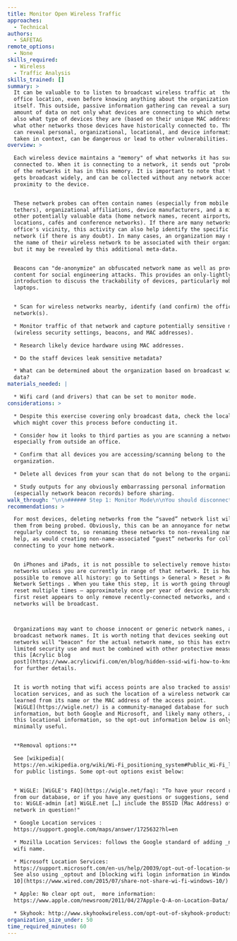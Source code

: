 ```yaml
---
title: Monitor Open Wireless Traffic
approaches:
  - Technical
authors:
  - SAFETAG
remote_options:
  - None
skills_required:
  - Wireless
  - Traffic Analysis
skills_trained: []
summary: >
  It can be valuable to to listen to broadcast wireless traffic at  the physical
  office location, even before knowing anything about the organization's network
  itself. This outside, passive information gathering can reveal a surprising
  amount of data on not only what devices are connecting to which networks, but
  also what type of devices they are (based on their unique MAC addresses), and
  what other networks those devices have historically connected to. These probes
  can reveal personal, organizational, locational, and device information that,
  taken in context, can be dangerous or lead to other vulnerabilities.
overview: >

  Each wireless device maintains a "memory" of what networks it has successfully
  connected to. When it is connecting to a network, it sends out "probes" to all
  of the networks it has in this memory. It is important to note that this data
  gets broadcast widely, and can be collected without any network access, only
  proximity to the device.


  These network probes can often contain names (especially from mobile phone
  tethers), organizational affiliations, device manufacturers, and a mixture of
  other potentially valuable data (home network names, recent airports/travel
  locations, cafés and conference networks). If there are many networks in the
  office's vicinity, this activity can also help identify the specific office
  network (if there is any doubt). In many cases, an organization may not want
  the name of their wireless network to be associated with their organization,
  but it may be revealed by this additional meta-data.


  Beacons can "de-anonymize" an obfuscated network name as well as provide rich
  content for social engineering attacks. This provides an only-lightly-invasive
  introduction to discuss the trackability of devices, particularly mobiles and
  laptops.


  * Scan for wireless networks nearby, identify (and confirm) the office
  network(s).

  * Monitor traffic of that network and capture potentially sensitive metadata
  (wireless security settings, beacons, and MAC addresses).

  * Research likely device hardware using MAC addresses.

  * Do the staff devices leak sensitive metadata?

  * What can be determined about the organization based on broadcast wireless
  data?
materials_needed: |

  * Wifi card (and drivers) that can be set to monitor mode.
considerations: >

  * Despite this exercise covering only broadcast data, check the local laws
  which might cover this process before conducting it.

  * Consider how it looks to third parties as you are scanning a network,
  especially from outside an office.

  * Confirm that all devices you are accessing/scanning belong to the
  organization.

  * Delete all devices from your scan that do not belong to the organization.

  * Study outputs for any obviously embarrassing personal information
  (especially network beacon records) before sharing.
walk_through: "\n\n###### Step 1: Monitor Mode\n\nYou should disconnect from any wifi network you may be connected to to capture the widest amount of data.\n\nSwitch your wireless adapter to monitor mode**\n\n```$ airmon-ng start <interface>```\n\nYou may need to stop your network manager system to prevent it from interfering. Running\n\n```$ airmon-ng check```\n\nto list anything that is causing problems, and\n\n```$ airmon-ng check kill```\n\nto try and stop them automatically, and running stop network-manager && stop avahi-daemon may keep them from re-starting automatically.\n\n\n###### Step 2: Listen for wifi probes.\n\nRun airodump-ng on the monitor mode interface (usually mon0). This listens to wifi beacons and you can begin analyzing who is on what network, and see historical networks.\n\n```airodump-ng -w filename mon0```\n\nThis scans all networks and channels, collecting broadcast network information. Note that, despite its broadcast nature, this is privacy invasive and can be considered illegal: http://www.slate.com/blogs/future_tense/2013/09/16/google_street_view_wi_fi_snooping_case_good_news_and_bad_news.html . You can restict this to a specific channel or base station ID (BSSID) with -c and --bssid:\n\n```airodump-ng -c 1 --bssid 00:11:22:33:44:55 -w filename mon0```\n\n\n###### Step 3: de-auth (optional)\n\nSend de-authentication packets to force clients to reconnect and send out additional probes. Take note that by its very nature, de-authentication causes annoying interruptions to wifi traffic. **This breaks connections, drops skype calls, and can make the wireless network temporarily unusable -- Make sure to check with staff before going through this** (to make sure no one is doing a live webcast or on an important VOIP call, and to expect some network instability).\n\n```\n$ aireplay-ng -0 1 -a 00:11:22:33:44:55 -c AA:BB:CC:DD:EE:FF mon0\n\n 15:54:48  Waiting for beacon frame (BSSID: 00:11:22:33:44:55) on channel 1\n 15:54:49  Sending 64 directed DeAuth. STMAC: [AA:BB:CC:DD:EE:FF] [ 5| 3 ACKs]\n```\n\nThis command de-authenticates one targeted user with one attempted deauth packet.  \"-0 10\" would try 10 times (potentially disconnecting the user multiple times!). With permission, you can also target all users on a network by leaving out the \"-c ...\" flag.\n\nThere are scripts, like wifijammer, which use this same approach to jam *all* wifi connections in range of the attacking computer, so check against the documentation at http://www.aircrack-ng.org and act responsibly to protect yourself and the organization.\n\n###### Step 4: MAC Address Research\n\nThe first three hex numbers of each MAC address designate the vendor, which can reveal useful information in matching MAC addresses to devices. The MAC address is a unique identifier, so never post or search using the full address.  Note that increasingly, devices are using MAC address randomization, but if it implemented, it often is poorly implemented against even minimally determined adversaries, as per this [2017 research study](https://www.theregister.co.uk/2017/03/10/mac_address_randomization/).\n\nTo compare found MAC addresses to the bendor database offline you can download the full vendor database from [IEEE](https://regauth.standards.ieee.org/standards-ra-web/pub/view.html#registries) or use the [Wireshark list](\nhttps://code.wireshark.org/review/gitweb?p=wireshark.git;a=blob_plain;f=manuf)\n\n\n###### Step 4: Ongoing Monitoring\n\nThe longer you leave this running (particularly when staff are first entering the office or returning after lunch/meetings), the better sense of what devices are connected to the network you will get.\n\nWatch what probes the various devices are sending out (especially when they are deauthenticated, as above). You will see each computer on the network, as identified by their mac addresses, broadcast information about previous networks to which they have connected.\n\n```\nBSSID              STATION            PWR   Rate    Lost    Frames Probe\n\n00:11:22:33:44:55\t0F:3E:DF:DA:2D:E2\t-67\t0\t0\t234567\tSampleOrg,linksys¸John Smith's iPhone,Free Public Wifi\n00:11:22:33:44:55\tF8:7E:FC:03:CC:43\t-80\t-24\t0\t234567\tamygreen,SampleOrg,android-hotspot,Starbucks,united_club,Dulles Airport WiFi\n00:11:22:33:44:55\tF8:19:F3:DF:75:19\t-58\t-54\t0\t234567\tSampleOrg\n00:11:22:33:44:55\t38:08:95:EB:7E:0B\t-75\t-12\t0\t234567\tHolidayInn,SampleOrg,John Smith's Mac mini,android-hotspot\n```\n"
recommendations: >

  For most devices, deleting networks from the “saved” network list will stop
  them from being probed. Obviously, this can be an annoyance for networks you
  regularly connect to, so renaming these networks to non-revealing names would
  help, as would creating non-name-associated “guest” networks for colleagues
  connecting to your home network.


  On iPhones and iPads, it is not possible to selectively remove historical
  networks unless you are currently in range of that network. It is however
  possible to remove all history: go to Settings > General > Reset > Reset
  Network Settings . When you take this step, it is worth going through this
  reset multiple times – approximately once per year of device ownership, as the
  first reset appears to only remove recently-connected networks, and older
  networks will be broadcast.



  Organizations may want to choose innocent or generic network names, and/or not
  broadcast network names. It is worth noting that devices seeking out hidden
  networks will "beacon" for the actual network name, so this has extremely
  limited security use and must be combined with other protective measures. See
  this [Acrylic blog
  post](https://www.acrylicwifi.com/en/blog/hidden-ssid-wifi-how-to-know-name-of-network-without-ssid/)
  for further details.


  It is worth noting that wifi access points are also tracked to assist in
  location services, and as such the location of a wireless network can be
  learned from its name or the MAC address of the access point.
  [WiGLE](https://wigle.net/) is a community-managed database for such
  information, but both Google and Microsoft, and likely many others, also track
  this locational information, so the opt-out information below is only
  minimally useful.


  **Removal options:**

  See [wikipedia](
  https://en.wikipedia.org/wiki/Wi-Fi_positioning_system#Public_Wi-Fi_location_databases)
  for public listings. Some opt-out options exist below:


  * WiGLE: [WiGLE's FAQ](https://wigle.net/faq): "To have your record removed
  from our database, or if you have any questions or suggestions, send an email
  to: WiGLE-admin [at] WiGLE.net […] include the BSSID (Mac Address) of the
  network in question!"

  * Google Location services :
  https://support.google.com/maps/answer/1725632?hl=en

  * Mozilla Location Services: follows the Google standard of adding _nomap to a
  wifi name.

  * Microsoft Location Services:
  https://support.microsoft.com/en-us/help/20039/opt-out-of-location-services ;
  See also using _optout and [blocking wifi login information in Windows
  10](https://www.wired.com/2015/07/share-not-share-wi-fi-windows-10/)

  * Apple: No clear opt out,  more information:
  https://www.apple.com/newsroom/2011/04/27Apple-Q-A-on-Location-Data/

  * Skyhook: http://www.skyhookwireless.com/opt-out-of-skyhook-products
organization_size_under: 50
time_required_minutes: 60
---
```


